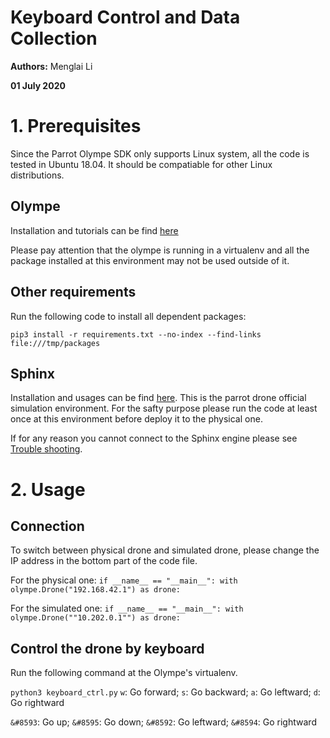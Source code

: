 # Keyboard Control and Data Collection
**Authors:** Menglai Li

**01 July 2020**
# 1. Prerequisites
Since the Parrot Olympe SDK only supports Linux system, all the code is tested in Ubuntu 18.04. It should be compatiable for other Linux distributions.

## Olympe
Installation and tutorials can be find [here](https://developer.parrot.com/docs/olympe/userguide.html)

Please pay attention that the olympe is running in a virtualenv and all the package installed at this environment may not be used outside of it. 

## Other requirements
Run the following code to install all dependent packages:

`
pip3 install -r requirements.txt --no-index --find-links file:///tmp/packages
`
## Sphinx
Installation and usages can be find [here](https://developer.parrot.com/docs/sphinx/installation.html). This is the parrot drone official simulation environment. For the safty purpose please run the code at least once at this environment before deploy it to the physical one. 

If for any reason you cannot connect to the Sphinx engine please see [Trouble shooting](https://developer.parrot.com/docs/sphinx/troubleshooting.html).

# 2. Usage
## Connection
To switch between physical drone and simulated drone, please change the IP address in the bottom part of the code file.

For the physical one:
`
if __name__ == "__main__":
    with olympe.Drone("192.168.42.1") as drone:
`

For the simulated one:
`
if __name__ == "__main__":
    with olympe.Drone(""10.202.0.1"") as drone:
`
## Control the drone by keyboard
Run the following command at the Olympe's virtualenv. 

`
python3 keyboard_ctrl.py
`
`w`: Go forward; `s`: Go backward; `a`: Go leftward; `d`: Go rightward

`&#8593`: Go up; `&#8595`: Go down; `&#8592`: Go leftward; `&#8594`: Go rightward

